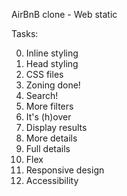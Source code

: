 AirBnB clone - Web static

Tasks:

0. Inline styling
1. Head styling
2. CSS files
3. Zoning done!
4. Search!
5. More filters
6. It's (h)over
7. Display results
8. More details
9. Full details
10. Flex
11. Responsive design
12. Accessibility

